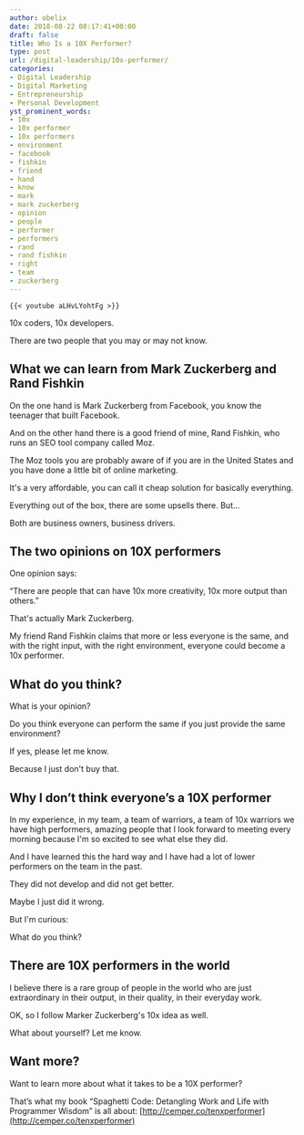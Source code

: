 ```yaml
---
author: obelix
date: 2018-08-22 08:17:41+00:00
draft: false
title: Who Is a 10X Performer?
type: post
url: /digital-leadership/10x-performer/
categories:
- Digital Leadership
- Digital Marketing
- Entrepreneurship
- Personal Development
yst_prominent_words:
- 10x
- 10x performer
- 10x performers
- environment
- facebook
- fishkin
- friend
- hand
- know
- mark
- mark zuckerberg
- opinion
- people
- performer
- performers
- rand
- rand fishkin
- right
- team
- zuckerberg
---
```


	{{< youtube aLHvLYohtFg >}}
	

10x coders, 10x developers.




There are two people that you may or may not know.




## What we can learn from Mark Zuckerberg and Rand Fishkin 




On the one hand is Mark Zuckerberg from Facebook, you know the teenager that built Facebook.




And on the other hand there is a good friend of mine, Rand Fishkin, who runs an SEO tool company called Moz.




The Moz tools you are probably aware of if you are in the United States and you have done a little bit of online marketing.




It's a very affordable, you can call it cheap solution for basically everything.




Everything out of the box, there are some upsells there. But...




Both are business owners, business drivers.




## The two opinions on 10X performers




One opinion says:




“There are people that can have 10x more creativity, 10x more output than others.”




That's actually Mark Zuckerberg.




My friend Rand Fishkin claims that more or less everyone is the same, and with the right input, with the right environment, everyone could become a 10x performer.




## What do you think?




What is your opinion?




Do you think everyone can perform the same if you just provide the same environment?




If yes, please let me know.




Because I just don't buy that.




## Why I don’t think everyone’s a 10X performer




In my experience, in my team, a team of warriors, a team of 10x warriors we have high performers, amazing people that I look forward to meeting every morning because I'm so excited to see what else they did.




And I have learned this the hard way and I have had a lot of lower performers on the team in the past.




They did not develop and did not get better.




Maybe I just did it wrong.




But I'm curious:




What do you think?




## There are 10X performers in the world




I believe there is a rare group of people in the world who are just extraordinary in their output, in their quality, in their everyday work.




OK, so I follow Marker Zuckerberg's 10x idea as well.




What about yourself? Let me know.




## Want more?




Want to learn more about what it takes to be a 10X performer? 




That’s what my book “Spaghetti Code: Detangling Work and Life with Programmer Wisdom” is all about: [http://cemper.co/tenxperformer](http://cemper.co/tenxperformer)



